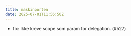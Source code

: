 ```yaml
---
title: maskinporten
date: 2025-07-01T11:56:50Z
---
```

- fix: Ikke kreve scope som param for delegation. (#527)

